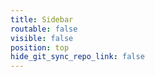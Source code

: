 ```yaml
---
title: Sidebar
routable: false
visible: false
position: top
hide_git_sync_repo_link: false
---
```


